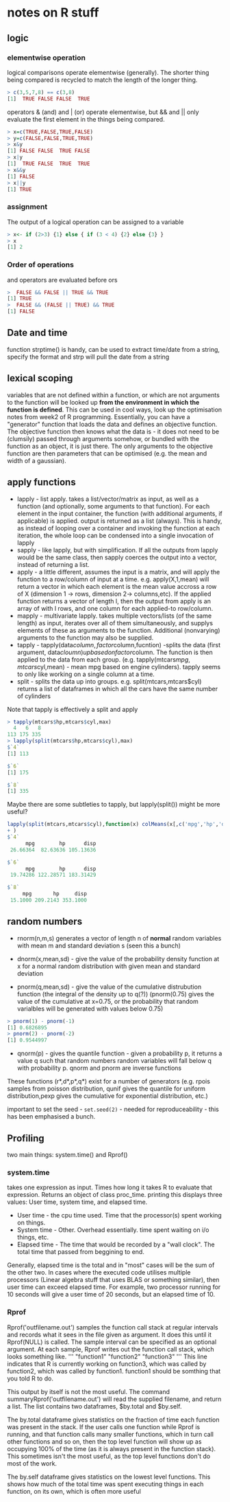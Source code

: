 
# notes on R stuff

## logic

### elementwise operation

logical comparisons operate elementwise (generally). The shorter thing being compared is recycled to match the length of the longer thing. 

```R
> c(3,5,7,8) == c(3,8)
[1]  TRUE FALSE FALSE  TRUE
```

operators & (and) and | (or) operate elementwise, but && and || only evaluate the first element in the things being compared.

```R
> x=c(TRUE,FALSE,TRUE,FALSE)
> y=c(FALSE,FALSE,TRUE,TRUE)
> x&y
[1] FALSE FALSE  TRUE FALSE
> x|y
[1]  TRUE FALSE  TRUE  TRUE
> x&&y
[1] FALSE
> x||y
[1] TRUE
```

### assignment
The output of a logical operation can be assigned to a variable
```R
> x<- if (2>3) {1} else { if (3 < 4) {2} else {3} }
> x
[1] 2
```

### Order of operations

and operators are evaluated before ors

```R
>  FALSE && FALSE || TRUE && TRUE
[1] TRUE
>  FALSE && (FALSE || TRUE) && TRUE
[1] FALSE
```
## Date and time

function strptime() is handy, can be used to extract time/date from a string, specify the format and strp will pull the date from a string

## lexical scoping

variables that are not defined within a function, or which are not arguments to the function will be looked up **from the environment in which the function is defined**. 
This can be used in cool ways, look up the optimisation notes from week2 of R programming.
Essentially, you can have a "generator" function that loads the data and defines an objective function. The objective function then knows what the data is - it does not need to be (clumsily) passed through arguments somehow, or bundled with the function as an object, it is just there. The only arguments to the objective function are then parameters that can be optimised (e.g. the mean and width of a gaussian).

## apply functions
- lapply - list apply. takes a list/vector/matrix as input, as well as a function (and optionally, some arguments to that function). For each element in the input container, the function (with additional arguments, if applicable) is applied. output is returned as a list (always). This is handy, as instead of looping over a container and invoking the function at each iteration, the whole loop can be condensed into a single invocation of lapply
- sapply - like lapply, but with simplification. If all the outputs from lapply would be the same class, then sapply coerces the output into a vector, instead of returning a list. 
- apply - a little different, assumes the input is a matrix, and will apply the function to a row/column of input at a time. e.g. apply(X,1,mean) will return a vector in which each element is the mean value accross a row of X (dimension 1 -> rows, dimension 2-> columns,etc). If the applied function returns a vector of length l, then the output from apply is an array of with l rows, and one column for each applied-to row/column.
- mapply - multivariate lapply. takes multiple vectors/lists (of the same length) as input, iterates over all of them simultaneously, and supplys elements of these as arguments to the function. Additional (nonvarying) arguments to the function may also be supplied.
 - tapply - tapply(data$column,factor$column,fucntion) -splits the data (first argument, data$cloumn) up based on factor$column. The function is then applied to the data from each group. (e.g. tapply(mtcars$mpg,mtcars$cyl,mean) - mean mpg based on engine cylinders). tapply seems to only like working on a single column at a time.
 - split - splits the data up into groups. e.g. split(mtcars,mtcars$cyl) returns a list of dataframes in which all the cars have the same number of cylinders 
 
 Note that tapply is effectively a split and apply
 ```R
 > tapply(mtcars$hp,mtcars$cyl,max)
   4   6   8 
 113 175 335
 > lapply(split(mtcars$hp,mtcars$cyl),max)
 $`4`
 [1] 113

 $`6`
 [1] 175

 $`8`
 [1] 335
 
 ```
 Maybe there are some subtleties to tapply, but lapply(split()) might be more useful?
 ```R
 lapply(split(mtcars,mtcars$cyl),function(x) colMeans(x[,c('mpg','hp','disp')]) 
 + )
 $`4`
       mpg        hp      disp 
  26.66364  82.63636 105.13636 

 $`6`
       mpg        hp      disp 
  19.74286 122.28571 183.31429 

 $`8`
      mpg       hp     disp 
  15.1000 209.2143 353.1000
 
 ```
 
## random numbers
 
 
 -  rnorm(n,m,s) generates a vector of length n of **normal** random variables with mean m and standard deviation s (seen this a bunch)
 
 - dnorm(x,mean,sd) - give the value of the probability density function at x for a normal random distribution with given mean and standard deviation
 - pnorm(q,mean,sd) - give the value of the cumulative distrubution function (the integral of the density up to q(?)) (pnorm(0.75) gives the value of the cumulative at x=0.75, or the probability that random varialbles will be generated with values below 0.75)
 ```R
 > pnorm(1) - pnorm(-1)
 [1] 0.6826895
 > pnorm(2) - pnorm(-2)
 [1] 0.9544997
 ```
 - qnorm(p) - gives the quantile function - given a probability p, it returns a value q such that random numbers random variables will fall below q with probability p. qnorm and pnorm are inverse functions

These functions (r*,d*,p*,q*) exist for a number of generators (e.g. rpois samples from poisson distribution, qunif gives the quantile for uniform distribution,pexp gives the cumulative for exponential distribution, etc.)

important to set the seed - ```set.seed(2)``` - needed for reproduceability - this has been emphasised a bunch.

## Profiling

two main things: system.time() and Rprof()
### system.time
takes one expression as input. Times how long it takes R to evaluate that expression.
Returns an object of class proc_time. printing this displays three values: User time, system time, and elapsed time.
- User time - the cpu time used. Time that the processor(s) spent working on things.
- System time - Other. Overhead essentially. time spent waiting on i/o things, etc.
- Elapsed time - The time that would be recorded by a "wall clock". The total time that passed from beggining to end.

Generally, elapsed time is the total and in "most" cases will be the sum of the other two.  In cases where the executed code utilises multiple processors (Linear algebra stuff that uses BLAS or something similar), then user time can exceed elapsed time. For example, two processor running for 10 seconds will give a user time of 20 seconds, but an elapsed time of 10.

### Rprof
Rprof('outfilename.out') samples the function call stack at regular intervals and records what it sees in the file given as argument. It does this until it Rprof(NULL) is called. The sample interval can be specified as an optional argument. At each sample, Rprof writes out the function call stack, which looks something like.
'''
"function1" "function2" "function3"
'''
This line indicates that R is currently working on function3, which was called by function2, which was called by function1. function1 should be somthing that you told R to do. 

This output by itself is not the most useful. The command summaryRprof('outfilename.out') will read the supplied filename, and return a list. The list contains two dataframes, $by.total and $by.self. 

The by.total dataframe gives statistics on the fraction of time each function was present in the stack. If the user calls one function while Rprof is running, and that function calls many smaller functions, which in turn call other functions and so on, then the top level function will show up as occupying 100% of the time (as it is always present in the function stack). This sometimes isn't the most useful, as the top level functions don't do most of the work.

The by.self dataframe gives statistics on the lowest level functions. This shows how much of the total time was spent executing things in each function, on its own, which is often more useful




 




